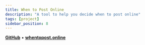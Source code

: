 ```yaml
---
title: When to Post Online
description: "A tool to help you decide when to post online"
tags: [project]
sidebar_position: 8
---
```


[**GitHub**](https://github.com/stefanicjuraj/whentopost.online) • [**whentopost.online**](https://whentopost.online/)

